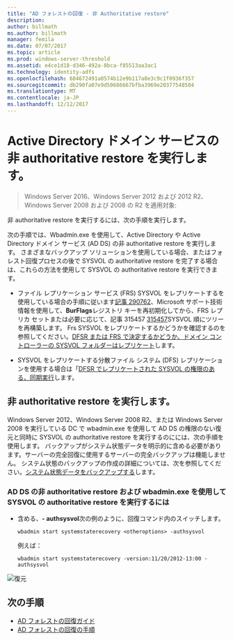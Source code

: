 ```yaml
---
title: "AD フォレストの回復 - 非 Authoritative restore"
description: 
author: billmath
ms.author: billmath
manager: femila
ms.date: 07/07/2017
ms.topic: article
ms.prod: windows-server-threshold
ms.assetid: e4ce1d18-d346-492a-8bca-f85513aa3ac1
ms.technology: identity-adfs
ms.openlocfilehash: 684672491a0574b12e9b117a8e3c9c1f0936f357
ms.sourcegitcommit: db290fa07e9d50686667bfba3969e20377548504
ms.translationtype: MT
ms.contentlocale: ja-JP
ms.lasthandoff: 12/12/2017
---
```

# <a name="performing-a-nonauthoritative-restore-of-active-directory-domain-services"></a>Active Directory ドメイン サービスの非 authoritative restore を実行します。 

>Windows Server 2016、Windows Server 2012 および 2012 R2、Windows Server 2008 および 2008 の R2 を適用対象:
 
 非 authoritative restore を実行するには、次の手順を実行します。  
  
 次の手順では、Wbadmin.exe を使用して、Active Directory や Active Directory ドメイン サービス (AD DS) の非 authoritative restore を実行します。 さまざまなバックアップ ソリューションを使用している場合、またはフォレスト回復プロセスの後で SYSVOL の authoritative restore を完了する場合は、これらの方法を使用して SYSVOL の authoritative restore を実行できます。  
  
-   ファイル レプリケーション サービス (FRS) SYSVOL をレプリケートするを使用している場合の手順に従います[記事 290762](https://go.microsoft.com/fwlink/?LinkId=148443)、Microsoft サポート技術情報を使用して、**BurFlags**レジストリ キーを再初期化してから、FRS レプリカ セットまたは必要に応じて、記事 315457 [315457](https://support.microsoft.com/kb/315457)SYSVOL 順にツリーを再構築します。 Frs SYSVOL をレプリケートするかどうかを確認するのを参照してください。[DFSR または FRS で決定するかどうか、ドメイン コントローラーの SYSVOL フォルダーはレプリケート](https://msdn.microsoft.com/en-us/library/windows/desktop/cc507518.aspx#determining_whether_a_domain_controller_s_sysvol_folder_is_replicated_by_dfsr_or_frs)します。  
  
-   SYSVOL をレプリケートする分散ファイル システム (DFS) レプリケーションを使用する場合は「[DFSR でレプリケートされた SYSVOL の権限のある、同期実行](AD-Forest-Recovery-Authoritative-Recovery-SYSVOL.md)します。  
  
 
## <a name="performing-a-nonauthoritative-restore"></a>非 authoritative restore を実行します。  
 Windows Server 2012、Windows Server 2008 R2、または Windows Server 2008 を実行している DC で wbadmin.exe を使用して AD DS の権限のない復元と同時に SYSVOL の authoritative restore を実行するのにには、次の手順を使用します。 バックアップがシステム状態データを明示的に含める必要があります。サーバーの完全回復に使用するサーバーの完全バックアップは機能しません。 システム状態のバックアップの作成の詳細については、次を参照してください。[システム状態データをバックアップする](AD-Forest-Recovery-Backing-up-System-State.md)します。  
  
### <a name="to-perform-a-nonauthoritative-restore-of-ad-ds-and-authoritative-restore-of-sysvol-using-wbadminexe"></a>AD DS の非 authoritative restore および wbadmin.exe を使用して SYSVOL の authoritative restore を実行するには  
  
-   含める、**- authsysvol**次の例のように、回復コマンド内のスイッチします。  
  
    ```  
    wbadmin start systemstaterecovery <otheroptions> -authsysvol  
    ```  
  
     例えば：  
  
    ```  
    wbadmin start systemstaterecovery -version:11/20/2012-13:00 -authsysvol  
    ```  
  
 ![復元](media/AD-Forest-Recovery-Nonauthoritative-Restore/nonauth.png)

## <a name="next-steps"></a>次の手順

- [AD フォレストの回復ガイド](AD-Forest-Recovery-Guide.md)
- [AD フォレストの回復の手順](AD-Forest-Recovery-Procedures.md)

